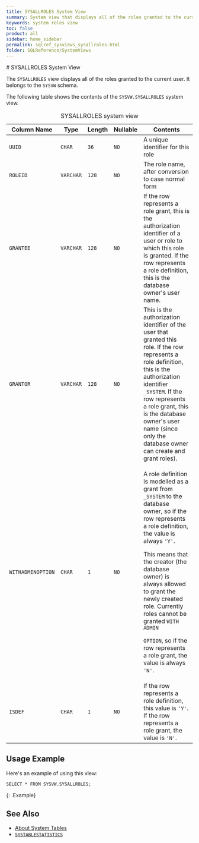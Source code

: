 ```yaml
---
title: SYSALLROLES System View
summary: System view that displays all of the roles granted to the current user.
keywords: system roles view
toc: false
product: all
sidebar: home_sidebar
permalink: sqlref_sysviews_sysallroles.html
folder: SQLReference/SystemViews
---
```

<section>
<div class="TopicContent" data-swiftype-index="true" markdown="1">
# SYSALLROLES System View

The `SYSALLROLES` view displays all of the roles granted to the current user. It belongs to the `SYSVW` schema.

The following table shows the contents of the `SYSVW.SYSALLROLES` system view.

<table>
    <caption>SYSALLROLES system view</caption>
    <col />
    <col />
    <col />
    <col />
    <col />
    <thead>
        <tr>
            <th>Column Name</th>
            <th>Type</th>
            <th>Length</th>
            <th>Nullable</th>
            <th>Contents</th>
        </tr>
    </thead>
    <tbody>
        <tr>
            <td><code>UUID</code></td>
            <td><code>CHAR</code></td>
            <td><code>36</code></td>
            <td><code>NO</code></td>
            <td>A unique identifier for this role</td>
        </tr>
        <tr>
            <td><code>ROLEID</code></td>
            <td><code>VARCHAR</code></td>
            <td><code>128</code></td>
            <td><code>NO</code></td>
            <td>The role name, after conversion to case normal form</td>
        </tr>
        <tr>
            <td><code>GRANTEE</code></td>
            <td><code>VARCHAR</code></td>
            <td><code>128</code></td>
            <td><code>NO</code></td>
            <td>If the row represents a role grant, this is the authorization
			identifier of a user or role to which this role is granted. If the row
		represents a role definition, this is the database owner's user name.</td>
        </tr>
        <tr>
            <td><code>GRANTOR</code></td>
            <td><code>VARCHAR</code></td>
            <td><code>128</code></td>
            <td><code>NO</code></td>
            <td>This is the authorization identifier of the user that granted
			this role. If the row represents a role definition, this is the authorization
			identifier <code>_SYSTEM</code>. If the row represents a role grant, this is the database
			owner's user name (since only the database owner can create and grant roles).
		</td>
        </tr>
        <tr>
            <td><code>WITHADMINOPTION</code></td>
            <td><code>CHAR</code></td>
            <td><code>1</code></td>
            <td><code>NO</code></td>
            <td>
                <p class="noSpaceAbove">A role definition is modelled as a grant from <code>_SYSTEM</code> to the
			database owner, so if the row represents a role definition, the value is always
			<code>'Y'</code>. </p>
                <p>This means that the creator (the database owner) is always allowed
			to grant the newly created role. Currently roles cannot be granted <code>WITH ADMIN
			OPTION</code>, so if the row represents a role grant, the value is always
		<code>'N'</code>.</p>
            </td>
        </tr>
        <tr>
            <td><code>ISDEF</code></td>
            <td><code>CHAR</code></td>
            <td><code>1</code></td>
            <td><code>NO</code></td>
            <td>If the row represents a role definition, this value is
		<code>'Y'</code>. If the row represents a role grant, the value is <code>'N'</code>.</td>
        </tr>
    </tbody>
</table>

## Usage Example

Here's an example of using this view:

```
SELECT * FROM SYSVW.SYSALLROLES;
```
{: .Example}


## See Also

* [About System Tables](sqlref_systables_intro.html)
* [`SYSTABLESTATISTICS`](sqlref_systables_systablestats.html)

</div>
</section>



[1]: https://datasketches.github.io/
